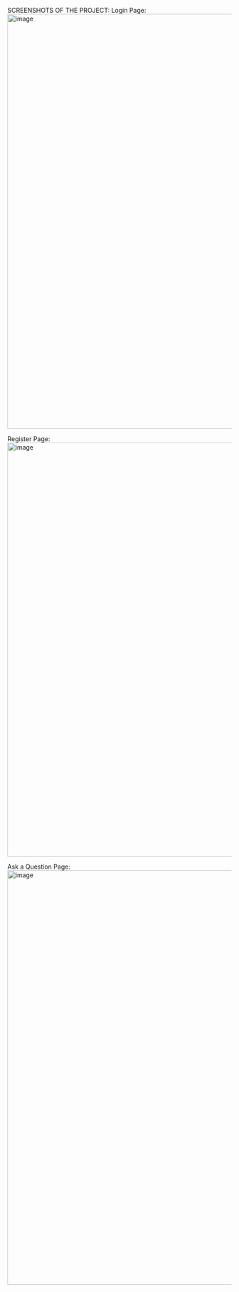 SCREENSHOTS OF THE PROJECT:
Login Page:
<img width="1919" height="933" alt="image" src="https://github.com/user-attachments/assets/bb69b4b6-675f-455f-bec6-f586cb922a6f" />

Register Page:
<img width="1919" height="931" alt="image" src="https://github.com/user-attachments/assets/262884c8-0128-4db7-ab5d-78837ba66b3c" />

Ask a Question Page:
<img width="1919" height="932" alt="image" src="https://github.com/user-attachments/assets/b0cb5d7c-fe86-4aa7-8880-acbed6deba9d" />
